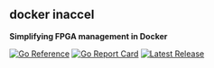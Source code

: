 ## docker inaccel

**Simplifying FPGA management in Docker**

[![Go Reference](https://pkg.go.dev/badge/github.com/inaccel/docker.svg)](https://pkg.go.dev/github.com/inaccel/docker)
[![Go Report Card](https://goreportcard.com/badge/github.com/inaccel/docker)](https://goreportcard.com/report/github.com/inaccel/docker)
[![Latest Release](https://img.shields.io/github/release/inaccel/docker.svg)](https://github.com/inaccel/docker/releases/latest)
